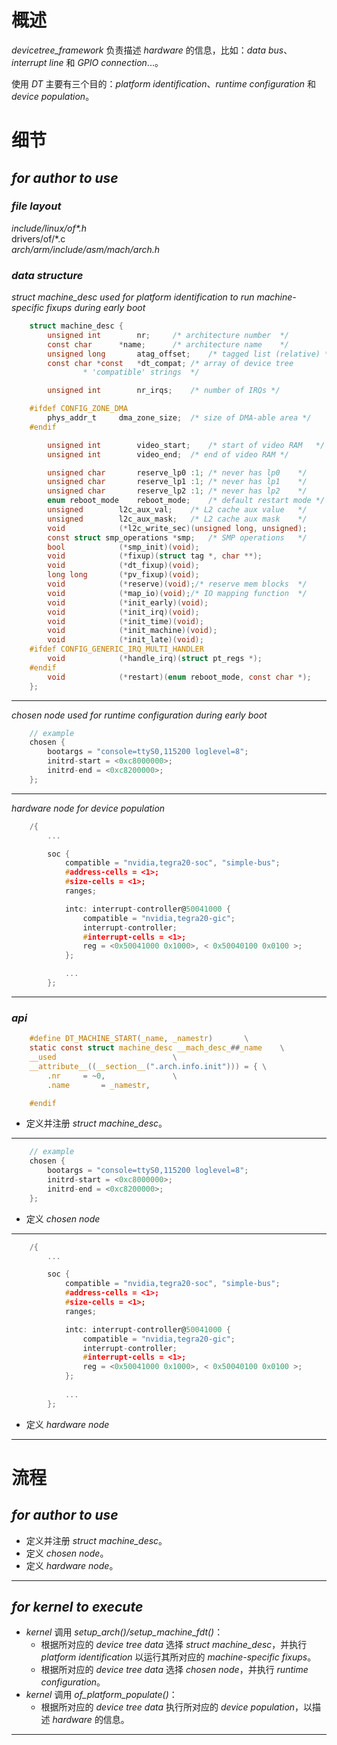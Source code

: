
# 概述

_devicetree_framework_ 负责描述 _hardware_ 的信息，比如：_data bus_、_interrupt line_ 和 _GPIO
connection_...。

使用 _DT_ 主要有三个目的：_platform identification_、_runtime configuration_ 和 _device population_。

# 细节

## _for author to use_

### _file layout_

_include/linux/of*.h_   
drivers/of/*.c  
_arch/arm/include/asm/mach/arch.h_  

### _data structure_

_struct machine_desc used for platform identification to run machine-specific fixups during early boot_
```C
    struct machine_desc {
        unsigned int		nr;		/* architecture number	*/
        const char		*name;		/* architecture name	*/
        unsigned long		atag_offset;	/* tagged list (relative) */
        const char *const 	*dt_compat;	/* array of device tree
                * 'compatible' strings	*/

        unsigned int		nr_irqs;	/* number of IRQs */

    #ifdef CONFIG_ZONE_DMA
        phys_addr_t		dma_zone_size;	/* size of DMA-able area */
    #endif

        unsigned int		video_start;	/* start of video RAM	*/
        unsigned int		video_end;	/* end of video RAM	*/

        unsigned char		reserve_lp0 :1;	/* never has lp0	*/
        unsigned char		reserve_lp1 :1;	/* never has lp1	*/
        unsigned char		reserve_lp2 :1;	/* never has lp2	*/
        enum reboot_mode	reboot_mode;	/* default restart mode	*/
        unsigned		l2c_aux_val;	/* L2 cache aux value	*/
        unsigned		l2c_aux_mask;	/* L2 cache aux mask	*/
        void			(*l2c_write_sec)(unsigned long, unsigned);
        const struct smp_operations	*smp;	/* SMP operations	*/
        bool			(*smp_init)(void);
        void			(*fixup)(struct tag *, char **);
        void			(*dt_fixup)(void);
        long long		(*pv_fixup)(void);
        void			(*reserve)(void);/* reserve mem blocks	*/
        void			(*map_io)(void);/* IO mapping function	*/
        void			(*init_early)(void);
        void			(*init_irq)(void);
        void			(*init_time)(void);
        void			(*init_machine)(void);
        void			(*init_late)(void);
    #ifdef CONFIG_GENERIC_IRQ_MULTI_HANDLER
        void			(*handle_irq)(struct pt_regs *);
    #endif
        void			(*restart)(enum reboot_mode, const char *);
    };
```
***

_chosen node used for runtime configuration during early boot_
```C
    // example
    chosen {
		bootargs = "console=ttyS0,115200 loglevel=8";
		initrd-start = <0xc8000000>;
		initrd-end = <0xc8200000>;
	};
```
***

_hardware node for device population_
```C
    /{
        ...

        soc {
            compatible = "nvidia,tegra20-soc", "simple-bus";
            #address-cells = <1>;
            #size-cells = <1>;
            ranges;

            intc: interrupt-controller@50041000 {
                compatible = "nvidia,tegra20-gic";
                interrupt-controller;
                #interrupt-cells = <1>;
                reg = <0x50041000 0x1000>, < 0x50040100 0x0100 >;
            };

            ...
        };
```
***

### _api_

```C
    #define DT_MACHINE_START(_name, _namestr)		\
    static const struct machine_desc __mach_desc_##_name	\
    __used							\
    __attribute__((__section__(".arch.info.init"))) = {	\
        .nr		= ~0,				\
        .name		= _namestr,

    #endif
```  
* 定义并注册 _struct machine_desc_。
***

```C
    // example
    chosen {
		bootargs = "console=ttyS0,115200 loglevel=8";
		initrd-start = <0xc8000000>;
		initrd-end = <0xc8200000>;
	};
```
* 定义 _chosen node_
***

```C
    /{
        ...

        soc {
            compatible = "nvidia,tegra20-soc", "simple-bus";
            #address-cells = <1>;
            #size-cells = <1>;
            ranges;

            intc: interrupt-controller@50041000 {
                compatible = "nvidia,tegra20-gic";
                interrupt-controller;
                #interrupt-cells = <1>;
                reg = <0x50041000 0x1000>, < 0x50040100 0x0100 >;
            };
            
            ...
        };
```
* 定义 _hardware node_
***

# 流程

## _for author to use_

* 定义并注册 _struct machine_desc_。
* 定义 _chosen node_。
* 定义 _hardware node_。
***

## _for kernel to execute_

* _kernel_ 调用 _setup_arch()/setup_machine_fdt()_：
  * 根据所对应的 _device tree data_ 选择 _struct machine_desc_，并执行 _platform identification_ 以运行其所对应的 _machine-specific fixups_。
  * 根据所对应的 _device tree data_ 选择 _chosen node_，并执行 _runtime configuration_。
* _kernel_ 调用 _of_platform_populate()_：
  * 根据所对应的 _device tree data_ 执行所对应的 _device population_，以描述 _hardware_ 的信息。
***